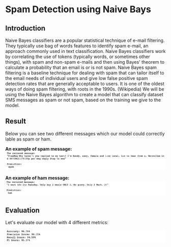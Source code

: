 # Spam Detection using Naive Bays

## Introduction
Naive Bayes classifiers are a popular statistical technique of e-mail filtering. They typically use bag of words features to identify spam e-mail, an approach commonly used in text classification.
Naive Bayes classifiers work by correlating the use of tokens (typically words, or sometimes other things), with spam and non-spam e-mails and then using Bayes' theorem to calculate a probability that an email is or is not spam.
Naive Bayes spam filtering is a baseline technique for dealing with spam that can tailor itself to the email needs of individual users and give low false positive spam detection rates that are generally acceptable to users. It is one of the oldest ways of doing spam filtering, with roots in the 1990s. (Wikipedia)
We will be using the Naive Bayes algorithm to create a model that can classify dataset SMS messages as spam or not spam, based on the training we give to the model.

## Result
Below you can see two different messages which our model could correctly lable as spam or ham.
 
**An example of spam message:**
<img src="./assets/result 1.png">
 
**An example of ham message:**
<img src="./assets/result 2.png">
 
 
## Evaluation
Let's evaluate our model with 4 different metrics:

<img src="./assets/metrics.png">
